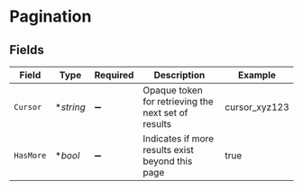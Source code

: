 # Pagination


## Fields

| Field                                               | Type                                                | Required                                            | Description                                         | Example                                             |
| --------------------------------------------------- | --------------------------------------------------- | --------------------------------------------------- | --------------------------------------------------- | --------------------------------------------------- |
| `Cursor`                                            | **string*                                           | :heavy_minus_sign:                                  | Opaque token for retrieving the next set of results | cursor_xyz123                                       |
| `HasMore`                                           | **bool*                                             | :heavy_minus_sign:                                  | Indicates if more results exist beyond this page    | true                                                |